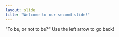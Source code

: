 ```yaml
---
layout: slide
title: "Welcome to our second slide!"
---
```

"To be, or not to be?"
Use the left arrow to go back!
